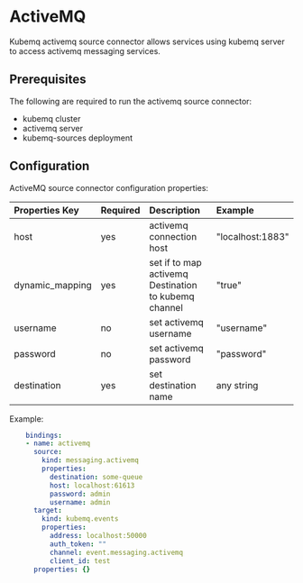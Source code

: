 # ActiveMQ

Kubemq activemq source connector allows services using kubemq server to access activemq messaging services.

## Prerequisites

The following are required to run the activemq source connector:

* kubemq cluster
* activemq server
* kubemq-sources deployment

## Configuration

ActiveMQ source connector configuration properties:

| Properties Key | Required | Description | Example |
| :--- | :--- | :--- | :--- |
| host | yes | activemq connection host | "localhost:1883" |
| dynamic\_mapping | yes | set if to map activemq Destination to kubemq channel | "true" |
| username | no | set activemq username | "username" |
| password | no | set activemq password | "password" |
| destination | yes | set destination name | any string |

Example:

```yaml
    bindings:
    - name: activemq
      source:
        kind: messaging.activemq
        properties:
          destination: some-queue
          host: localhost:61613
          password: admin
          username: admin
      target:
        kind: kubemq.events
        properties:
          address: localhost:50000
          auth_token: ""
          channel: event.messaging.activemq
          client_id: test
      properties: {}
```

